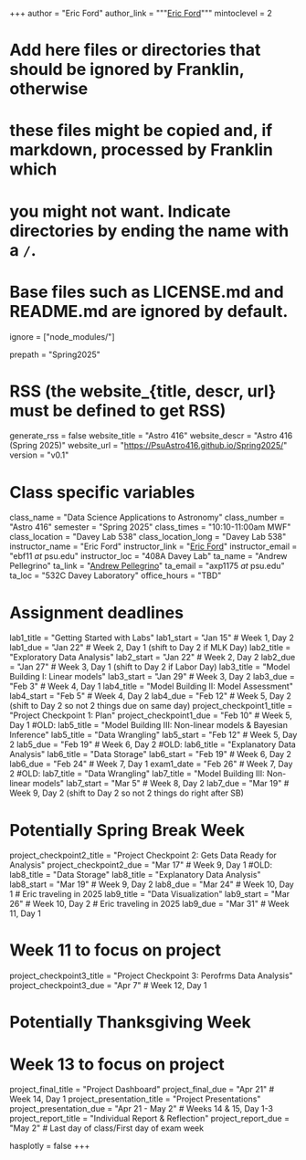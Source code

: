 +++
author = "Eric Ford"
author_link = """<a href="https://science.psu.edu/astro/people/ebf11">Eric Ford</a>"""
mintoclevel = 2

# Add here files or directories that should be ignored by Franklin, otherwise
# these files might be copied and, if markdown, processed by Franklin which
# you might not want. Indicate directories by ending the name with a `/`.
# Base files such as LICENSE.md and README.md are ignored by default.
ignore = ["node_modules/"]

prepath = "Spring2025"


# RSS (the website_{title, descr, url} must be defined to get RSS)
generate_rss = false
website_title = "Astro 416"
website_descr = "Astro 416 (Spring 2025)"
website_url   = "https://PsuAstro416.github.io/Spring2025/"
version = "v0.1"

# Class specific variables
class_name = "Data Science Applications to Astronomy"
class_number = "Astro 416"
semester = "Spring 2025"
class_times = "10:10-11:00am MWF"
class_location = "Davey Lab 538"
class_location_long = "Davey Lab 538"
instructor_name = "Eric Ford"
instructor_link = "[Eric Ford](https://science.psu.edu/astro/people/ebf11)"
instructor_email = "ebf11 _at_ psu.edu"
instructor_loc = "408A Davey Lab"
ta_name = "Andrew Pellegrino"
ta_link = "[Andrew Pellegrino](https://science.psu.edu/astro/people/axp1175)"
ta_email = "axp1175 _at_ psu.edu"
ta_loc = "532C Davey Laboratory"
office_hours = "TBD" 

# Assignment deadlines
lab1_title = "Getting Started with Labs"
lab1_start = "Jan 15"   # Week 1, Day 2
lab1_due =   "Jan 22"   # Week 2, Day 1 (shift to Day 2 if MLK Day)
lab2_title = "Exploratory Data Analysis"
lab2_start = "Jan 22"   # Week 2, Day 2
lab2_due =   "Jan 27"   # Week 3, Day 1 (shift to Day 2 if Labor Day)
lab3_title = "Model Building I: Linear models"
lab3_start = "Jan 29"   # Week 3, Day 2
lab3_due =   "Feb 3"    # Week 4, Day 1
lab4_title = "Model Building II: Model Assessment"
lab4_start = "Feb 5"    # Week 4, Day 2
lab4_due =   "Feb 12"   # Week 5, Day 2 (shift to Day 2 so not 2 things due on same day)
project_checkpoint1_title = "Project Checkpoint 1: Plan"
project_checkpoint1_due = "Feb 10"  # Week 5, Day 1
#OLD: lab5_title = "Model Building III: Non-linear models & Bayesian Inference"
lab5_title = "Data Wrangling"
lab5_start = "Feb 12"   # Week 5, Day 2
lab5_due =   "Feb 19"   # Week 6, Day 2
#OLD: lab6_title = "Explanatory Data Analysis"
lab6_title = "Data Storage" 
lab6_start = "Feb 19"   # Week 6, Day 2
lab6_due =   "Feb 24"   # Week 7, Day 1
exam1_date = "Feb 26"   # Week 7, Day 2
#OLD: lab7_title = "Data Wrangling"
lab7_title = "Model Building III: Non-linear models"
lab7_start = "Mar  5"   # Week 8, Day 2
lab7_due =   "Mar 19"    # Week 9, Day 2 (shift to Day 2 so not 2 things do right after SB)
# Potentially Spring Break Week
project_checkpoint2_title = "Project Checkpoint 2: Gets Data Ready for Analysis"
project_checkpoint2_due = "Mar  17" # Week 9, Day 1
#OLD: lab8_title = "Data Storage" 
lab8_title = "Explanatory Data Analysis"
lab8_start = "Mar 19"    # Week 9, Day 2
lab8_due =   "Mar 24"    # Week 10, Day 1   # Eric traveling in 2025
lab9_title = "Data Visualization"
lab9_start = "Mar 26"    # Week 10, Day 2   # Eric traveling in 2025
lab9_due =   "Mar 31"    # Week 11, Day 1 
# Week 11 to focus on project
project_checkpoint3_title = "Project Checkpoint 3: Perofrms Data Analysis" 
project_checkpoint3_due = "Apr 7" # Week 12, Day 1
# Potentially Thanksgiving Week
# Week 13 to focus on project
project_final_title = "Project Dashboard"
project_final_due = "Apr 21"   # Week 14, Day 1
project_presentation_title = "Project Presentations"
project_presentation_due = "Apr 21 - May 2"  # Weeks 14 & 15, Day 1-3
project_report_title = "Individual Report & Reflection"
project_report_due = "May 2"   # Last day of class/First day of exam week

hasplotly = false
+++
